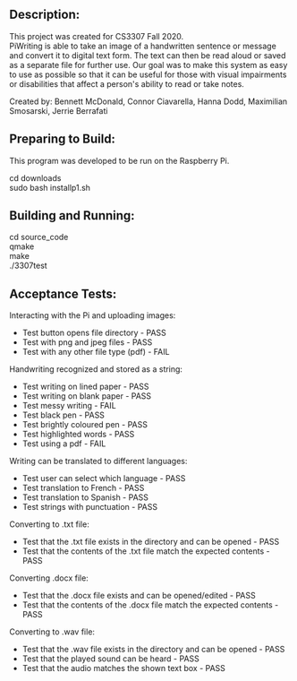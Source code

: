 ## Description:

This project was created for CS3307 Fall 2020.    
PiWriting is able to take an image of a handwritten sentence or message and convert it to digital text form. The text can then be read aloud or saved as a separate file for further use. Our goal was to make this system as easy to use as possible so that it can be useful for those with visual impairments or disabilities that affect a person's ability to read or take notes.  

Created by: Bennett McDonald, Connor Ciavarella, Hanna Dodd, Maximilian Smosarski, Jerrie Berrafati

## Preparing to Build:

This program was developed to be run on the Raspberry Pi.    
    
cd downloads    
sudo bash installp1.sh      

## Building and Running:

cd source_code   
qmake     
make      
./3307test   


## Acceptance Tests:
Interacting with the Pi and uploading images:
* Test button opens file directory - PASS
* Test with png and jpeg files - PASS
* Test with any other file type (pdf) - FAIL

Handwriting recognized and stored as a string:
* Test writing on lined paper - PASS
* Test writing on blank paper - PASS
* Test messy writing - FAIL
* Test black pen - PASS
* Test brightly coloured pen - PASS
* Test highlighted words - PASS
* Test using a pdf - FAIL

Writing can be translated to different languages:
* Test user can select which language - PASS
* Test translation to French - PASS
* Test translation to Spanish - PASS
* Test strings with punctuation - PASS

Converting to .txt file:
* Test that the .txt file exists in the directory and can be opened - PASS
* Test that the contents of the .txt file match the expected contents - PASS

Converting .docx file:
* Test that the .docx file exists and can be opened/edited - PASS
* Test that the contents of the .docx file match the expected contents - PASS

Converting to .wav file:
* Test that the .wav file exists in the directory and can be opened - PASS
* Test that the played sound can be heard - PASS
* Test that the audio matches the shown text box - PASS

